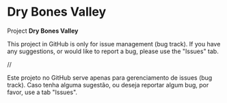 # Dry Bones Valley
Project **Dry Bones Valley**

This project in GitHub is only for issue management (bug track). If you have any suggestions, or would like to report a bug, please use the "Issues" tab.

//

Este projeto no GitHub serve apenas para gerenciamento de issues (bug track). Caso tenha alguma sugestão, ou deseja reportar algum bug, por favor, use a tab "Issues".

